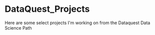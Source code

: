 # DataQuest_Projects
Here are some select projects I'm working on from the Dataquest Data Science Path
